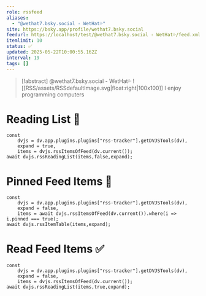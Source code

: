 ```yaml
---
role: rssfeed
aliases:
  - "@wethat7.bsky.social - WetHat💦"
site: https://bsky.app/profile/wethat7.bsky.social
feedurl: https://localhost/test/@wethat7․bsky․social - WetHat💦/feed.xml
itemlimit: 10
status: ✅
updated: 2025-05-22T10:00:55.162Z
interval: 19
tags: []
---
```


> [!abstract] @wethat7.bsky.social - WetHat💦
> ![[RSS/assets/RSSdefaultImage.svg|float:right|100x100]] I enjoy programming computers

# Reading List 📑

~~~dataviewjs
const
	dvjs = dv.app.plugins.plugins["rss-tracker"].getDVJSTools(dv),
	expand = true,
	items = dvjs.rssItemsOfFeed(dv.current());
await dvjs.rssReadingList(items,false,expand);
~~~

# Pinned Feed Items 📍

~~~dataviewjs
const
	dvjs = dv.app.plugins.plugins["rss-tracker"].getDVJSTools(dv),
	expand = false,
	items = await dvjs.rssItemsOfFeed(dv.current()).where(i => i.pinned === true);
await dvjs.rssItemTable(items,expand);
~~~

# Read Feed Items ✅

~~~dataviewjs
const
	dvjs = dv.app.plugins.plugins["rss-tracker"].getDVJSTools(dv),
	expand = false,
	items = dvjs.rssItemsOfFeed(dv.current());
await dvjs.rssReadingList(items,true,expand);
~~~